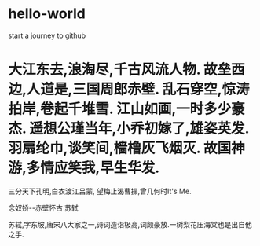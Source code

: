 # hello-world
start a journey to github

大江东去,浪淘尽,千古风流人物.
故垒西边,人道是,三国周郎赤壁.
乱石穿空,惊涛拍岸,卷起千堆雪.
江山如画,一时多少豪杰.
遥想公瑾当年,小乔初嫁了,雄姿英发.
羽扇纶巾,谈笑间,樯橹灰飞烟灭.
故国神游,多情应笑我,早生华发.
=======
三分天下孔明,白衣渡江吕蒙,
望梅止渴曹操,曾几何时It's Me.

念奴娇--赤壁怀古 苏轼

苏轼,字东坡,唐宋八大家之一,诗词造诣极高,词颇豪放.一树梨花压海棠也是出自他之手.
